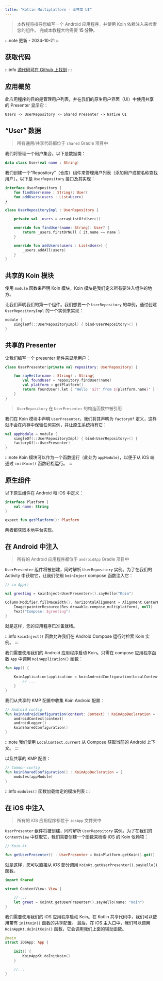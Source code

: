 ```yaml
---
title: "Kotlin Multiplatform - 无共享 UI"
---
```

> 本教程将指导您编写一个 Android 应用程序，并使用 Koin 依赖注入来检索您的组件。
> 完成本教程大约需要 __15 分钟__。

:::note
更新 - 2024-10-21
:::

## 获取代码

:::info
[源代码可在 Github 上找到](https://github.com/InsertKoinIO/koin-getting-started/tree/main/KotlinMultiplatform)
:::

## 应用概览

此应用程序的目的是管理用户列表，并在我们的原生用户界面（UI）中使用共享的 Presenter 显示它：

`Users -> UserRepository -> Shared Presenter -> Native UI`

## “User” 数据

> 所有通用/共享代码都位于 `shared` Gradle 项目中

我们将管理一个用户集合。以下是数据类：

```kotlin
data class User(val name : String)
```

我们创建一个“Repository”（仓库）组件来管理用户列表（添加用户或按名称查找用户）。以下是 `UserRepository` 接口及其实现：

```kotlin
interface UserRepository {
    fun findUser(name : String): User?
    fun addUsers(users : List<User>)
}

class UserRepositoryImpl : UserRepository {

    private val _users = arrayListOf<User>()

    override fun findUser(name: String): User? {
        return _users.firstOrNull { it.name == name }
    }

    override fun addUsers(users : List<User>) {
        _users.addAll(users)
    }
}
```

## 共享的 Koin 模块

使用 `module` 函数来声明 Koin 模块。Koin 模块是我们定义所有要注入组件的地方。

让我们声明我们的第一个组件。我们想要一个 `UserRepository` 的单例，通过创建 `UserRepositoryImpl` 的一个实例来实现：

```kotlin
module {
    singleOf(::UserRepositoryImpl) { bind<UserRepository>() }
}
```

## 共享的 Presenter

让我们编写一个 presenter 组件来显示用户：

```kotlin
class UserPresenter(private val repository: UserRepository) {

    fun sayHello(name : String) : String{
        val foundUser = repository.findUser(name)
        val platform = getPlatform()
        return foundUser?.let { "Hello '$it' from ${platform.name}" } ?: "User '$name' not found!"
    }
}
```

> `UserRepository` 在 `UserPresenter` 的构造函数中被引用

我们在 Koin 模块中声明 `UserPresenter`。我们将其声明为 `factoryOf` 定义，这样就不会在内存中保留任何实例，并让原生系统持有它：

```kotlin
val appModule = module {
    singleOf(::UserRepositoryImpl) { bind<UserRepository>() }
    factoryOf(::UserPresenter)
}
```

:::note
Koin 模块可以作为一个函数运行（此处为 `appModule`），以便于从 iOS 端通过 `initKoin()` 函数轻松运行。
:::

## 原生组件

以下原生组件在 Android 和 iOS 中定义：

```kotlin
interface Platform {
    val name: String
}

expect fun getPlatform(): Platform
```

两者都获取本地平台实现。

## 在 Android 中注入

> 所有的 Android 应用程序都位于 `androidApp` Gradle 项目中

`UserPresenter` 组件将被创建，同时解析 `UserRepository` 实例。为了在我们的 Activity 中获取它，让我们使用 `koinInject` compose 函数注入它：

```kotlin
// in App()

val greeting = koinInject<UserPresenter>().sayHello("Koin")

Column(Modifier.fillMaxWidth(), horizontalAlignment = Alignment.CenterHorizontally) {
    Image(painterResource(Res.drawable.compose_multiplatform), null)
    Text("Compose: $greeting")
}
```

就是这样，您的应用程序已准备就绪。

:::info
`koinInject()` 函数允许我们在 Android Compose 运行时检索 Koin 实例。
:::

我们需要使用我们的 Android 应用程序启动 Koin。只需在 compose 应用程序函数 `App` 中调用 `KoinApplication()` 函数：

```kotlin
fun App() {
    
    KoinApplication(application = koinAndroidConfiguration(LocalContext.current)){
        // ...
    }
}
```

我们从共享的 KMP 配置中收集 Koin Android 配置：

```kotlin
// Android config
fun koinAndroidConfiguration(context: Context) : KoinAppDeclaration = {
    androidContext(context)
    androidLogger()
    koinSharedConfiguration()
}
```

:::note
我们使用 `LocalContext.current` 从 Compose 获取当前的 Android 上下文。
:::

以及共享的 KMP 配置：

```kotlin
// Common config
fun koinSharedConfiguration() : KoinAppDeclaration = {
    modules(appModule)
}
```

:::info
`modules()` 函数加载给定的模块列表
:::

## 在 iOS 中注入

> 所有的 iOS 应用程序都位于 `iosApp` 文件夹中

`UserPresenter` 组件将被创建，同时解析 `UserRepository` 实例。为了在我们的 `ContentView` 中获取它，我们需要创建一个函数来检索 iOS 的 Koin 依赖项：

```kotlin
// Koin.kt

fun getUserPresenter() : UserPresenter = KoinPlatform.getKoin().get()
```

就是这样，您可以直接从 iOS 部分调用 `KoinKt.getUserPresenter().sayHello()` 函数。

```swift
import Shared

struct ContentView: View {

    // ...
    let greet = KoinKt.getUserPresenter().sayHello(name: "Koin")
}
```

我们需要使用我们的 iOS 应用程序启动 Koin。在 Kotlin 共享代码中，我们可以使用带有 `initKoin()` 函数的共享配置。
最后，在 iOS 主入口中，我们可以调用 `KoinAppKt.doInitKoin()` 函数，它会调用我们上面的辅助函数。

```swift
@main
struct iOSApp: App {
    
    init() {
        KoinAppKt.doInitKoin()
    }

    //...
}
```
